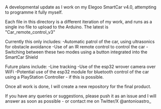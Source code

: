 A developmental update as I work on my Elegoo SmartCar v4.0, attempting to programme it fully myself. 

Each file in this directory is a different iteration of my work, and runs as a single ino file to upload to the Arduino. The latest is "Car_remote_control_v3"

Currently this only includes:
-Automatic patrol of the car, using ultrasonics for obstacle avoidance
-Use of an IR remote control to control the car
-Switching between these two modes using a button integrated into the SmartCar Shield

Future plans include:
-Line tracking
-Use of the esp32 wrover camera over WiFi
-Potential use of the esp32 module for bluetooth control of the car using a PlayStation Controller - if this is possible.

Once all work is done, I will create a new repository for the final product.

If you have any queries or suggestions, please push it as an issue and I will answer as soon as possible - or contact me on Twitter/X @antonioastro_
